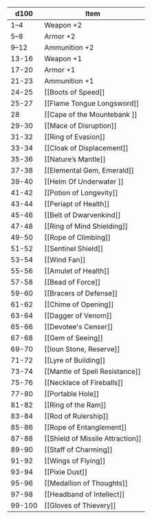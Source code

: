 | d100   | Item                             |
| ------ | -------------------------------- |
| 1–4    | Weapon +2                        |
| 5–8    | Armor +2                         |
| 9–12   | Ammunition +2                    |
| 13-16  | Weapon +1                        |
| 17-20  | Armor     +1                     |
| 21-23  | Ammunition +1                    |
| 24-25  | [[Boots of Speed]]               |
| 25-27  | [[Flame Tongue Longsword]]       |
| 28     | [[Cape of the Mountebank ]]      |
| 29-30  | [[Mace of Disruption]]           |
| 31-32  | [[Ring of Evasion]]              |
| 33-34  | [[Cloak of Displacement]]        |
| 35-36  | [[Nature’s Mantle]]              |
| 37-38  | [[Elemental Gem, Emerald]]       |
| 39-40  | [[Helm Of Underwater ]]          |
| 41-42  | [[Potion of Longevity]]          |
| 43-44  | [[Periapt of Health]]            |
| 45-46  | [[Belt of Dwarvenkind]]          |
| 47-48  | [[Ring of Mind Shielding]]       |
| 49-50  | [[Rope of Climbing]]             |
| 51-52  | [[Sentinel Shield]]              |
| 53-54  | [[Wind Fan]]                     |
| 55-56  | [[Amulet of Health]]             |
| 57-58  | [[Bead of Force]]                |
| 59-60  | [[Bracers of Defense]]           |
| 61-62  | [[Chime of Opening]]             |
| 63-64  | [[Dagger of Venom]]              |
| 65-66  | [[Devotee's Censer]]             |
| 67-68  | [[Gem of Seeing]]                |
| 69-70  | [[Ioun Stone, Reserve]]          |
| 71-72  | [[Lyre of Building]]             |
| 73-74  | [[Mantle of Spell Resistance]]   |
| 75-76  | [[Necklace of Fireballs]]        |
| 77-80  | [[Portable Hole]]                |
| 81-82  | [[Ring of the Ram]]              |
| 83-84  | [[Rod of Rulership]]             |
| 85-86  | [[Rope of Entanglement]]         |
| 87-88  | [[Shield of Missile Attraction]] |
| 89-90  | [[Staff of Charming]]            |
| 91-92  | [[Wings of Flying]]              |
| 93-94  | [[Pixie Dust]]                   |
| 95-96  | [[Medallion of Thoughts]]        |
| 97-98  | [[Headband of Intellect]]        |
| 99-100 | [[Gloves of Thievery]]                                 |
